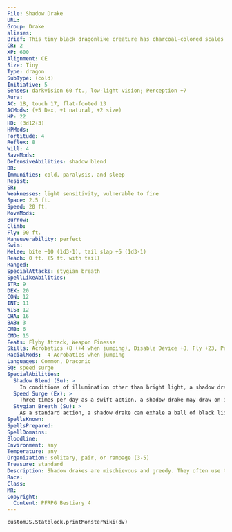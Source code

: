 ```yaml
---
File: Shadow Drake
URL: 
Group: Drake
aliases: 
Brief: This tiny black dragonlike creature has charcoal-colored scales and shadowy wings.
CR: 2
XP: 600
Alignment: CE
Size: Tiny
Type: dragon
SubType: (cold)
Initiative: 5
Senses: darkvision 60 ft., low-light vision; Perception +7
Aura: 
AC: 18, touch 17, flat-footed 13
ACMods: (+5 Dex, +1 natural, +2 size)
HP: 22
HD: (3d12+3)
HPMods: 
Fortitude: 4
Reflex: 8
Will: 4
SaveMods: 
DefensiveAbilities: shadow blend
DR: 
Immunities: cold, paralysis, and sleep
Resist: 
SR: 
Weaknesses: light sensitivity, vulnerable to fire
Space: 2.5 ft.
Speed: 20 ft.
MoveMods: 
Burrow: 
Climb: 
Fly: 90 ft.
Maneuverability: perfect
Swim: 
Melee: bite +10 (1d3-1), tail slap +5 (1d3-1)
Reach: 0 ft. (5 ft. with tail)
Ranged: 
SpecialAttacks: stygian breath
SpellLikeAbilities: 
STR: 9
DEX: 20
CON: 12
INT: 11
WIS: 12
CHA: 16
BAB: 3
CMB: 6
CMD: 15
Feats: Flyby Attack, Weapon Finesse
Skills: Acrobatics +8 (+4 when jumping), Disable Device +8, Fly +23, Perception +7, Sleight of Hand +8, Stealth +19
RacialMods: -4 Acrobatics when jumping
Languages: Common, Draconic
SQ: speed surge
SpecialAbilities:
  Shadow Blend (Su): >
    In conditions of illumination other than bright light, a shadow drake disappears into the shadows, giving it concealment (20% miss chance). It can resume or suspend this ability as a free action.
  Speed Surge (Ex): >
    Three times per day as a swift action, a shadow drake may draw on its draconic heritage for a boost of strength and speed to take an additional move action in that round.
  Stygian Breath (Su): >
    As a standard action, a shadow drake can exhale a ball of black liquid that explodes into a cloud of frigid black mist. This attack has a range of 60 feet and deals 2d6 points of cold damage (Reflex DC 12 half) to all creatures within a 5-foot-radius spread. The mist snuffs out light sources in the area effect, extinguishing nonmagical light sources and dispelling light spells of 1st level or lower. Once a shadow drake has used its stygian breath, it cannot do so again for 1d6 rounds. The save DC is Constitution-based.
SpellsKnown: 
SpellsPrepared: 
SpellDomains: 
Bloodline: 
Environment: any
Temperature: any
Organization: solitary, pair, or rampage (3-5)
Treasure: standard
Description: Shadow drakes are mischievous and greedy. They often use their whiplike tails as third limbs, grasping small objects or even using their tails to work locks or swipe small objects they desire. Because they are so small and fast, they are master thieves and pickpockets. Unlike most drakes and dragonkin, shadow drakes like to haunt the fringes of civilization, often making lairs in abandoned buildings, forgotten attics, or unused bell towers, and stashing their tiny treasure hoards there. A shadow drake can be chosen as a familiar by a 7th-level evil spellcaster who has the Improved Familiar feat. Young shadow drakes are almost pure black and have lustrous hides. As they age, their scales lose this luster and turn dull gray. Much like their larger dragon cousins, shadow drakes are long-lived, and can reach 150 to 200 years in age.
Race: 
Class: 
MR: 
Copyright:
  Content: PFRPG Bestiary 4
---
```

```dataviewjs
customJS.Statblock.printMonsterWiki(dv)
```
